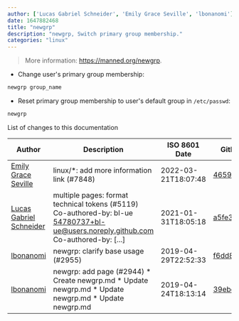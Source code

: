 ```yaml
---
author: ['Lucas Gabriel Schneider', 'Emily Grace Seville', 'lbonanomi']
date: 1647882468
title: "newgrp"
description: "newgrp, Switch primary group membership."
categories: "linux"
---
```

> More information: <https://manned.org/newgrp>.

- Change user's primary group membership:

```bash
newgrp group_name
```

- Reset primary group membership to user's default group in `/etc/passwd`:

```bash
newgrp
```
List of changes to this documentation


Author | Description | ISO 8601 Date | GitHub link
------|-----|-----|-----
[Emily Grace Seville](mailto:emilyseville7cf@gmail.com) | linux/*: add more information link (#7848) | 2022-03-21T18:07:48 | [4659bcb243ac](https://github.com/tldr-pages/tldr/commit/4659bcb243ac572c9e0c95117097801f1e62bda4)
[Lucas Gabriel Schneider](mailto:casdpa@gmail.com) | multiple pages: format technical tokens (#5119) Co-authored-by: bl-ue <54780737+bl-ue@users.noreply.github.com> Co-authored-by: [...] | 2021-01-31T18:05:18 | [a5fe31bc47ae](https://github.com/tldr-pages/tldr/commit/a5fe31bc47aece3efa5e66b52b3cf384f27d5d72)
[lbonanomi](mailto:5369016+lbonanomi@users.noreply.github.com) | newgrp: clarify base usage (#2955) | 2019-04-29T22:52:33 | [f6dd87cc1546](https://github.com/tldr-pages/tldr/commit/f6dd87cc1546f1f113888dfc24d375d3dcb209a6)
[lbonanomi](mailto:5369016+lbonanomi@users.noreply.github.com) | newgrp: add page (#2944) * Create newgrp.md * Update newgrp.md * Update newgrp.md * Update newgrp.md | 2019-04-24T18:13:14 | [39ebeba5d0a5](https://github.com/tldr-pages/tldr/commit/39ebeba5d0a52929b8a2d914bb2f42e99cdc1402)

